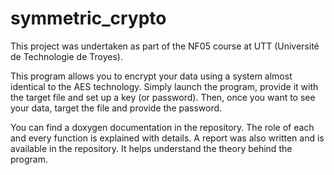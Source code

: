 # symmetric_crypto

This project was undertaken as part of the NF05 course at UTT (Université de Technologie de Troyes).

This program allows you to encrypt your data using a system almost identical to the AES technology.
Simply launch the program, provide it with the target file and set up a key (or password). 
Then, once you want to see your data, target the file and provide the password.

You can find a doxygen documentation  in the repository. The role of each and every function is explained with details.
A report was also written and is available in the repository. It helps understand the theory behind the program.
